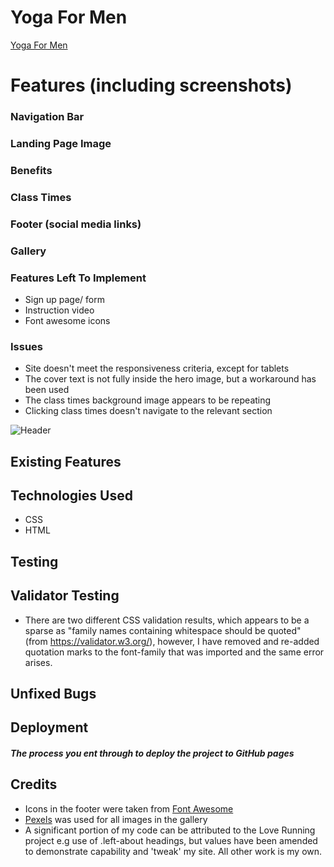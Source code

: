 # Yoga For Men

[Yoga For Men](https://alanpaterson82.github.io/project1/)

# Features (including screenshots)
### Navigation Bar
### Landing Page Image
### Benefits
### Class Times
### Footer (social media links)
### Gallery
### Features Left To Implement
- Sign up page/ form
- Instruction video
- Font awesome icons

### Issues
- Site doesn't meet the responsiveness criteria, except for tablets
- The cover text is not fully inside the hero image, but a workaround has been used
- The class times background image appears to be repeating 
- Clicking class times doesn't navigate to the relevant section

![Header]()

## Existing Features

## Technologies Used

- CSS
- HTML

## Testing
## Validator Testing

- There are two different CSS validation results, which appears to be a sparse as "family names containing whitespace should be quoted" (from https://validator.w3.org/), however, I have removed and re-added quotation marks to the font-family that was imported and the same error arises.

## Unfixed Bugs

## Deployment
##### The process you ent through to deploy the project to GitHub pages

## Credits

- Icons in the footer were taken from [Font Awesome](https://fontawesome.com/)
- [Pexels](pexels.com) was used for all images in the gallery
- A significant portion of my code can be attributed to the Love Running project e.g use of .left-about headings, but values have been amended to demonstrate capability and 'tweak' my site. All other work is my own.


